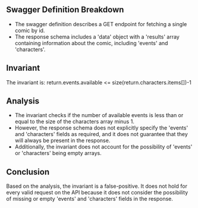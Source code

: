 ## Swagger Definition Breakdown
- The swagger definition describes a GET endpoint for fetching a single comic by id.
- The response schema includes a 'data' object with a 'results' array containing information about the comic, including 'events' and 'characters'.

## Invariant
The invariant is: return.events.available <= size(return.characters.items[])-1

## Analysis
- The invariant checks if the number of available events is less than or equal to the size of the characters array minus 1.
- However, the response schema does not explicitly specify the 'events' and 'characters' fields as required, and it does not guarantee that they will always be present in the response.
- Additionally, the invariant does not account for the possibility of 'events' or 'characters' being empty arrays.

## Conclusion
Based on the analysis, the invariant is a false-positive. It does not hold for every valid request on the API because it does not consider the possibility of missing or empty 'events' and 'characters' fields in the response.
